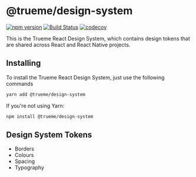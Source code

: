 @trueme/design-system
===
[![npm version](https://badge.fury.io/js/%40trueme%2Fdesign-system.svg)](https://badge.fury.io/js/%40trueme%2Fdesign-system) [![Build Status](https://travis-ci.org/trueme-app/trueme-design-system.svg?branch=master)](https://travis-ci.org/trueme-app/trueme-design-system)
[![codecov](https://codecov.io/gh/trueme-app/trueme-design-system/branch/master/graph/badge.svg)](https://codecov.io/gh/trueme-app/trueme-design-system)

This is the Trueme React Design System, which contains design tokens that are shared across React and React Native projects.

Installing
---
To install the Trueme React Design System, just use the following commands

```bash
yarn add @trueme/design-system
```

If you're not using Yarn:

```bash
npm install @trueme/design-system
```

Design System Tokens
---
* Borders
* Colours
* Spacing
* Typography

